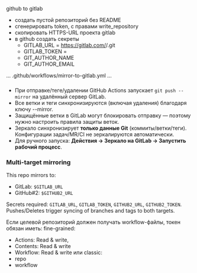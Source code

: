 github to gitlab

- создать пустой репозиторий без README
- сгенерировать token, с правами write_repository
- скопировать HTTPS-URL проекта gitlab
- в github создать секреты
  - GITLAB_URL = https://gitlab.com/<group>/<project>.git
  - GITLAB_TOKEN = <PAT FROM GITLAB>
  - GIT_AUTHOR_NAME
  - GIT_AUTHOR_EMAIL

...
.github/workflows/mirror-to-gitlab.yml
...

###
- При отправке/теге/удалении GitHub Actions запускает `git push --mirror` на удалённый сервер GitLab.
- Все ветки и теги синхронизируются (включая удаления) благодаря ключу --mirror.
- Защищённые ветки в GitLab могут блокировать отправку — поэтому нужно настроить правила защиты веток.
- Зеркало синхронизирует **только данные Git** (коммиты/ветки/теги). Конфигурации задач/MR/CI не зеркалируются автоматически.
- Для ручного запуска: **Действия -> Зеркало на GitLab -> Запустить рабочий процесс**.

### Multi-target mirroring
This repo mirrors to:
- GitLab: `$GITLAB_URL`
- GitHub#2: `$GITHUB2_URL`

Secrets required: `GITLAB_URL`, `GITLAB_TOKEN`, `GITHUB2_URL`, `GITHUB2_TOKEN`.
Pushes/Deletes trigger syncing of branches and tags to both targets.

Если целевой репозиторий должен получать workflow-файлы, токен обязан иметь:
fine-grained: 
- Actions: Read & write, 
- Contents: Read & write
- Workflow: Read & write
или 
classic: 
- repo 
- workflow